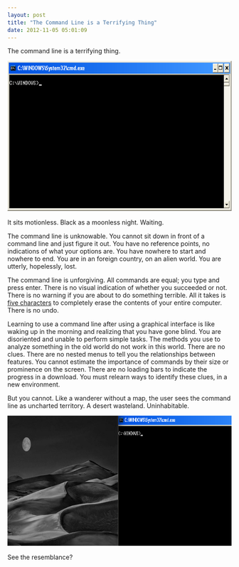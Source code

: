 ```yaml
---
layout: post
title: "The Command Line is a Terrifying Thing"
date: 2012-11-05 05:01:09
---
```


The command line is a terrifying thing.

<p style="text-align: center;">
  <img alt="" src="/assets/images/cmdprompt.gif" style="width: 669px; height: 338px;" />
</p>

It sits motionless. Black as a moonless night. Waiting.

The command line is unknowable. You cannot sit down in front of a command line and just figure it out. You have no reference points, no indications of what your options are. You have nowhere to start and nowhere to end. You are in an foreign country, on an alien world. You are utterly, hopelessly, lost.

The command line is unforgiving. All commands are equal; you type and press enter. There is no visual indication of whether you succeeded or not. There is no warning if you are about to do something terrible. All it takes is <a href="http://www.veen.com/jeff/archives/000899.html" target="_blank" title="Terrified yet?">five characters</a> to completely erase the contents of your entire computer. There is no undo.

Learning to use a command line after using a graphical interface is like waking up in the morning and realizing that you have gone blind. You are disoriented and unable to perform simple tasks. The methods you use to analyze something in the old world do not work in this world. There are no clues. There are no nested menus to tell you the relationships between features. You cannot estimate the importance of commands by their size or prominence on the screen. There are no loading bars to indicate the progress in a download. You must relearn ways to identify these clues, in a new environment.

But you cannot. Like a wanderer without a map, the user sees the command line as uncharted territory. A desert wasteland. Uninhabitable.

<img alt="" src="/assets/images/Screen%20Shot%202012-11-06%20at%2011.49.02%20PM.png" style="width: 800px; height: 293px;" />

See the resemblance?